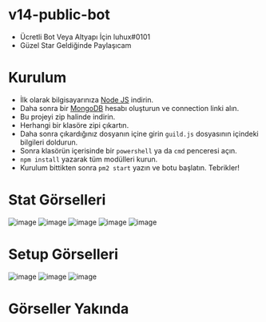 # v14-public-bot

* Ücretli Bot Veya Altyapı İçin luhux#0101 <br>
* Güzel Star Geldiğinde Paylaşıcam

# Kurulum
* İlk olarak bilgisayarınıza [Node JS](https://nodejs.org/en/) indirin.
* Daha sonra bir [MongoDB](http://mongodb.com) hesabı oluşturun ve connection linki alın.
* Bu projeyi zip halinde indirin.
* Herhangi bir klasöre zipi çıkartın.
* Daha sonra çıkardığınız dosyanın içine girin `guild.js` dosyasının içindeki bilgileri doldurun.
* Sonra klasörün içerisinde bir `powershell` ya da `cmd` penceresi açın.
* ```npm install``` yazarak tüm modülleri kurun.
* Kurulum bittikten sonra ```pm2 start``` yazın ve botu başlatın. Tebrikler!

# Stat Görselleri
![image](https://user-images.githubusercontent.com/74924310/236041279-bebef641-6515-40b5-be88-017c9680387e.png)
![image](https://user-images.githubusercontent.com/74924310/236041306-0220fd50-3514-4661-b5d7-2a5fb75915da.png)
![image](https://user-images.githubusercontent.com/74924310/236041330-7cdc9539-4f20-4aa0-8d8c-3b2bfd9208bf.png)
![image](https://user-images.githubusercontent.com/74924310/236041343-dc232bb4-f953-4673-847e-340c66106ba0.png)
![image](https://user-images.githubusercontent.com/74924310/236041354-0274c8c5-7d38-4393-8f76-b27dafe89c7a.png)
# Setup Görselleri
![image](https://user-images.githubusercontent.com/74924310/236041553-576206aa-8925-409a-b807-857cf6375e61.png)
![image](https://user-images.githubusercontent.com/74924310/236041577-416b252c-d21e-445d-a4ab-d316d147339f.png)
![image](https://user-images.githubusercontent.com/74924310/236041591-523c79b9-bb5f-43c8-96ce-c01dc3afbb2a.png)
# Görseller Yakında
